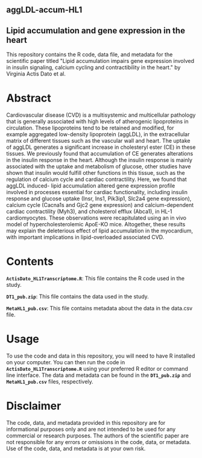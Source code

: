 ## aggLDL-accum-HL1

## Lipid accumulation and gene expression in the heart
This repository contains the R code, data file, and metadata for the scientific paper titled "Lipid accumulation impairs gene expression involved in insulin signaling, calcium cycling and contractibility in the heart." by Virginia Actis Dato et al.

# Abstract
Cardiovascular disease (CVD) is a multisystemic and multicellular pathology that is generally associated with high levels of atherogenic lipoproteins in circulation. These lipoproteins tend to be retained and modified, for example aggregated low-density lipoprotein (aggLDL), in the extracellular matrix of different tissues such as the vascular wall and heart. The uptake of aggLDL generates a significant increase in cholesteryl ester (CE) in these tissues. We previously found that accumulation of CE generates alterations in the insulin response in the heart. Although the insulin response is mainly associated with the uptake and metabolism of glucose, other studies have shown that insulin would fulfill other functions in this tissue, such as the regulation of calcium cycle and cardiac contractility. Here, we found that aggLDL induced- lipid accumulation altered gene expression profile involved in processes essential for cardiac functionality, including insulin response and glucose uptake (Insr, Ins1, Pik3ip1, Slc2a4 gene expression), calcium cycle (Cacna1s and Gjc2 gene expression) and calcium-dependent cardiac contractility (Myh3), and cholesterol efflux (Abca1), in HL-1 cardiomyocytes. These observations were recapitulated using an in vivo model of hypercholesterolemic ApoE-KO mice. Altogether, these results may explain the deleterious effect of lipid accumulation in the myocardium, with important implications in lipid-overloaded associated CVD.

# Contents
**`ActisDato_HL1Transcriptome.R`**: This file contains the R code used in the study.

**`DT1_pub.zip`**: This file contains the data used in the study.

**`MetaHL1_pub.csv`**: This file contains metadata about the data in the data.csv file.

# Usage
To use the code and data in this repository, you will need to have R installed on your computer. You can then run the code in **`ActisDato_HL1Transcriptome.R`** using your preferred R editor or command line interface. The data and metadata can be found in the **`DT1_pub.zip`** and **`MetaHL1_pub.csv`** files, respectively.

# Disclaimer
The code, data, and metadata provided in this repository are for informational purposes only and are not intended to be used for any commercial or research purposes. The authors of the scientific paper are not responsible for any errors or omissions in the code, data, or metadata. Use of the code, data, and metadata is at your own risk.

